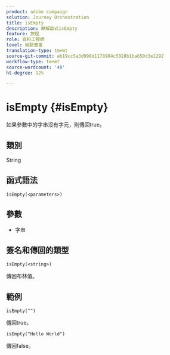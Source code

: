 ```yaml
---
product: adobe campaign
solution: Journey Orchestration
title: isEmpty
description: 瞭解函式isEmpty
feature: 旅程
role: 資料工程師
level: 經驗豐富
translation-type: tm+mt
source-git-commit: ab19cc5a3d998d1178984c5028b1ba650d3e1292
workflow-type: tm+mt
source-wordcount: '40'
ht-degree: 12%

---
```



# isEmpty {#isEmpty}

如果參數中的字串沒有字元，則傳回true。

## 類別

String

## 函式語法

`isEmpty(<parameters>)`

## 參數

* 字串

## 簽名和傳回的類型

`isEmpty(<string>)`

傳回布林值。

## 範例

`isEmpty("")`

傳回true。

`isEmpty("Hello World")`

傳回false。
